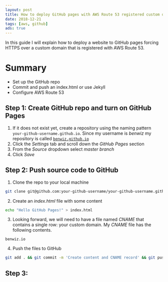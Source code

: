 ```yaml
---
layout: post
title: How to deploy GitHub pages with AWS Route 53 registered custom domain and force HTTPS
date: 2018-12-21
tags: [aws, github]
ads: true
---
```

In this guide I will explain how to deploy a website to GitHub pages forcing HTTPS over a custom domain that is registered with AWS Route 53.

# Summary

- Set up the GitHub repo
- Commit and push an index.html or use Jekyll
- Configure AWS Route 53

## Step 1: Create GitHub repo and turn on GitHub Pages

1. If it does not exist yet, create a repository using the naming pattern `your-github-username.github.io`. Since my username is _benwiz_ my repository is called [`benwiz.github.io`](https://github.com/benwiz/benwiz.github.io)
2. Click the _Settings_ tab and scroll down the _GitHub Pages_ section
3. From the _Source_ dropdown select _master branch_
4. Click _Save_

## Step 2: Push source code to GitHub

1. Clone the repo to your local machine

```sh
git clone git@github.com:your-github-username/your-github-username.github.io.git && cd your-github-username.github.io
```

2. Create an _index.html_ file with some content

```sh
echo "Hello GitHub Pages!" > index.html
```

3. Looking forward, we will need to have a file named _CNAME_ that contains a single row: your custom domain. My _CNAME_ file has the following contents.

```text
benwiz.io
```

4. Push the files to GitHub

```sh
git add . && git commit -m 'Create content and CNAME record' && git push
```

## Step 3: 
